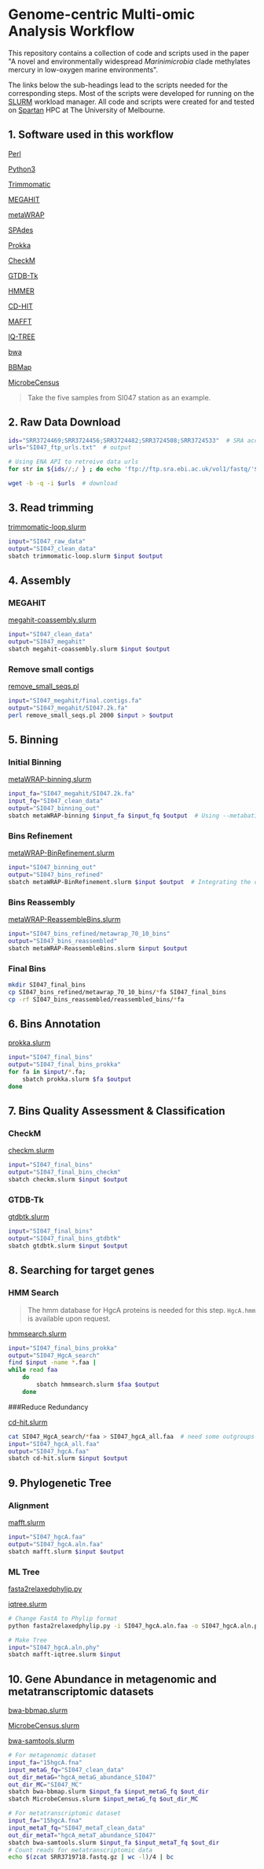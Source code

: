 # Genome-centric Multi-omic Analysis Workflow

This repository contains a collection of code and scripts used in the paper "A novel and environmentally widespread *Marinimicrobia* clade methylates mercury in low-oxygen marine environments". 

The links below the sub-headings lead to the scripts needed for the corresponding steps. Most of the scripts were developed for running on the [SLURM](https://slurm.schedmd.com/) workload manager. All code and scripts were created for and tested on [Spartan](https://dashboard.hpc.unimelb.edu.au/) HPC at The University of Melbourne.

## 1. Software used in this workflow

[Perl](https://www.perl.org/)

[Python3](https://www.python.org/)

[Trimmomatic](https://github.com/timflutre/trimmomatic)

[MEGAHIT](https://github.com/voutcn/megahit)

[metaWRAP](https://github.com/bxlab/metaWRAP)

[SPAdes](https://github.com/ablab/spades)

[Prokka](https://github.com/tseemann/prokka)

[CheckM](https://ecogenomics.github.io/CheckM/)

[GTDB-Tk](https://github.com/Ecogenomics/GTDBTk)

[HMMER](http://hmmer.org/)

[CD-HIT](https://github.com/weizhongli/cdhit)

[MAFFT](https://mafft.cbrc.jp/alignment/software/)

[IQ-TREE](http://www.iqtree.org/)

[bwa](http://bio-bwa.sourceforge.net/)

[BBMap](https://jgi.doe.gov/data-and-tools/bbtools/bb-tools-user-guide/bbmap-guide/)

[MicrobeCensus](https://github.com/snayfach/MicrobeCensus)



> Take the five samples from SI047 station as an example.

## 2. Raw Data Download

 ```bash
ids="SRR3724469;SRR3724456;SRR3724482;SRR3724508;SRR3724533"  # SRA accessions for the 5 metagenomic samples
urls="SI047_ftp_urls.txt"  # output

# Using ENA API to retreive data urls
for str in ${ids//;/ } ; do echo 'ftp://ftp.sra.ebi.ac.uk/vol1/fastq/'${str:0:6}'/00'${str:0-1}'/'$str'/'$str'_1.fastq.gz' >> $urls; echo 'ftp://ftp.sra.ebi.ac.uk/vol1/fastq/'${str:0:6}'/00'${str:0-1}'/'$str'/'$str'_2.fastq.gz' >> $urls; done

wget -b -q -i $urls  # download
 ```

## 3. Read trimming

 [trimmomatic-loop.slurm](slurm_scripts\trimmomatic-loop.slurm) 

```bash
input="SI047_raw_data"
output="SI047_clean_data"
sbatch trimmomatic-loop.slurm $input $output
```

## 4. Assembly

### MEGAHIT

 [megahit-coassembly.slurm](slurm_scripts\megahit-coassembly.slurm) 

```bash
input="SI047_clean_data"
output="SI047_megahit"
sbatch megahit-coassembly.slurm $input $output
```

### Remove small contigs

 [remove_small_seqs.pl](other_scripts\remove_small_seqs.pl) 

```bash
input="SI047_megahit/final.contigs.fa"
output="SI047_megahit/SI047.2k.fa"
perl remove_small_seqs.pl 2000 $input > $output
```

## 5. Binning

### Initial Binning

 [metaWRAP-binning.slurm](slurm_scripts\metaWRAP-binning.slurm) 

```bash
input_fa="SI047_megahit/SI047.2k.fa"
input_fq="SI047_clean_data"
output="SI047_binning_out"
sbatch metaWRAP-binning $input_fa $input_fq $output  # Using --metabat1 --metabat2 --maxbin2
```

### Bins Refinement

 [metaWRAP-BinRefinement.slurm](slurm_scripts\metaWRAP-BinRefinement.slurm) 

```bash
input="SI047_binning_out"
output="SI047_bins_refined"
sbatch metaWRAP-BinRefinement.slurm $input $output  # Integrating the output from 3 binners
```

### Bins Reassembly

 [metaWRAP-ReassembleBins.slurm](slurm_scripts\metaWRAP-ReassembleBins.slurm) 

```bash
input="SI047_bins_refined/metawrap_70_10_bins"
output="SI047_bins_reassembled"
sbatch metaWRAP-ReassembleBins.slurm $input $output
```

### Final Bins

```bash
mkdir SI047_final_bins
cp SI047_bins_refined/metawrap_70_10_bins/*fa SI047_final_bins
cp -rf SI047_bins_reassembled/reassembled_bins/*fa
```

## 6. Bins Annotation

 [prokka.slurm](slurm_scripts\prokka.slurm) 

```bash
input="SI047_final_bins"
output="SI047_final_bins_prokka"
for fa in $input/*.fa;
	sbatch prokka.slurm $fa $output
done
```

## 7. Bins Quality Assessment & Classification

### CheckM

 [checkm.slurm](slurm_scripts\checkm.slurm) 

```bash
input="SI047_final_bins"
output="SI047_final_bins_checkm"
sbatch checkm.slurm $input $output
```

### GTDB-Tk

 [gtdbtk.slurm](slurm_scripts\gtdbtk.slurm) 

```bash
input="SI047_final_bins"
output="SI047_final_bins_gtdbtk"
sbatch gtdbtk.slurm $input $output
```

## 8. Searching for target genes

### HMM Search

> The hmm database for HgcA proteins is needed for this step. `HgcA.hmm` is available upon request.

 [hmmsearch.slurm](slurm_scripts\hmmsearch.slurm) 

```bash
input="SI047_final_bins_prokka"
output="SI047_HgcA_search"
find $input -name *.faa |
while read faa
	do
		sbatch hmmsearch.slurm $faa $output
	done
```

###Reduce Redundancy

 [cd-hit.slurm](slurm_scripts\cd-hit.slurm) 

```bash
cat SI047_HgcA_search/*faa > SI047_hgcA_all.faa  # need some outgroups
input="SI047_hgcA_all.faa"
output="SI047_hgcA.faa"
sbatch cd-hit.slurm $input $output
```

## 9. Phylogenetic Tree

### Alignment

 [mafft.slurm](slurm_scripts\mafft.slurm) 

```bash
input="SI047_hgcA.faa"
output="SI047_hgcA.aln.faa"
sbatch mafft.slurm $input $output
```
### ML Tree

 [fasta2relaxedphylip.py](other_scripts\fasta2relaxedphylip.py) 

 [iqtree.slurm](slurm_scripts\iqtree.slurm) 

```bash
# Change FastA to Phylip format
python fasta2relaxedphylip.py -i SI047_hgcA.aln.faa -o SI047_hgcA.aln.phy

# Make Tree
input="SI047_hgcA.aln.phy"
sbatch mafft-iqtree.slurm $input
```

## 10. Gene Abundance in metagenomic and metatranscriptomic datasets

 [bwa-bbmap.slurm](slurm_scripts\bwa-bbmap.slurm) 

 [MicrobeCensus.slurm](slurm_scripts\MicrobeCensus.slurm) 

 [bwa-samtools.slurm](slurm_scripts\bwa-samtools.slurm) 

```bash
# For metagenomic dataset
input_fa="15hgcA.fna"
input_metaG_fq="SI047_clean_data"
out_dir_metaG="hgcA_metaG_abundance_SI047"
out_dir_MC="SI047_MC"
sbatch bwa-bbmap.slurm $input_fa $input_metaG_fq $out_dir
sbatch MicrobeCensus.slurm $input_metaG_fq $out_dir_MC

# For metatranscriptomic dataset
input_fa="15hgcA.fna"
input_metaT_fq="SI047_metaT_clean_data"
out_dir_metaT="hgcA_metaT_abundance_SI047"
sbatch bwa-samtools.slurm $input_fa $input_metaT_fq $out_dir
# Count reads for metatranscriptomic data
echo $(zcat SRR3719718.fastq.gz | wc -l)/4 | bc
```

